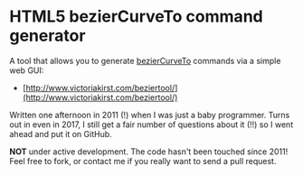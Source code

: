 # HTML5 <canvas> bezierCurveTo command generator

A tool that allows you to generate [bezierCurveTo](https://developer.mozilla.org/en-US/docs/Web/API/CanvasRenderingContext2D/bezierCurveTo) commands via a simple web GUI:
* [http://www.victoriakirst.com/beziertool/](http://www.victoriakirst.com/beziertool/)

Written one afternoon in 2011 (!) when I was just a baby programmer. Turns out in even in 2017, I still get a fair number of questions about it (!!) so I went ahead and put it on GitHub.

**NOT** under active development. The code hasn't been touched since 2011! Feel free to fork, or contact me if you really want to send a pull request.
